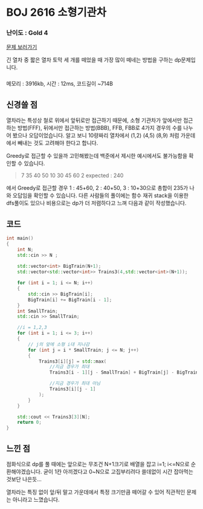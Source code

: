 

  
# BOJ 2616 소형기관차

### 난이도 : Gold 4
[문제 보러가기](https://www.acmicpc.net/problem/2616)

긴 열차 중 짧은 열차 토막 세 개를 떼었을 때 가장 많이 떼네는 방법을 구하는 dp문제입니다.

###
메모리 : 3916kb, 시간 : 12ms, 코드길이 ~714B


## 신경쓸 점
열차라는 특성상 철로 위에서 앞뒤로만 접근하기 때문에, 소형 기관차가 앞에서만 접근하는 방법(FFF), 뒤에서만 접근하는 방법(BBB), FFB, FBB로 4가지 경우의 수를 나누어 봤으나 오답이었습니다.
알고 보니 10량짜리 열차에서 (1,2)  (4,5)  (8,9) 처럼 가운데에서 빼내는 것도 고려해야 한다고 합니다.

Greedy로 접근할 수 있을까 고민해봤는데 백준에서 제시한 예시에서도 불가능함을 확인할 수 있습니다.

>7
35 40 50 10 30 45 60
2
expected : 240

에서 
Greedy로 접근할 경우 1 : 45+60, 2 : 40+50, 3 : 10+30으로 총합이 235가 나와 오답임을 확인할 수 있습니다.
다른 사람들의 풀이에는 함수 재귀 stack을 이용한 dfs풀이도 있으나 비용으로는 dp가 더 저렴하다고 느껴 다음과 같이 작성했습니다.
## 코드

```C++
int main() 
{
	int N;
	std::cin >> N ;
	
	std::vector<int> BigTrain(N+1);
	std::vector<std::vector<int>> Trains3(4,std::vector<int>(N+1));

	for (int i = 1; i <= N; i++) 
	{
		std::cin >> BigTrain[i];
		BigTrain[i] += BigTrain[i - 1];
	}
	int SmallTrain;
	std::cin >> SmallTrain;

	//i = 1,2,3
	for (int i = 1; i <= 3; i++)
	{
		// j의 앞에 소형 i대 지나감
		for (int j = i * SmallTrain; j <= N; j++) 
		{
			Trains3[i][j] = std::max(
				//지금 경우가 최대
				Trains3[i - 1][j - SmallTrain] + BigTrain[j] - BigTrain[j - SmallTrain],

				//지금 경우가 최대 아님
				Trains3[i][j - 1]
			);
		}
	}

	std::cout << Trains3[3][N];
	return 0;
}
```

## 느낀 점
점화식으로 dp를 풀 때에는 앞으로는 무조건 N+1크기로 배열을 잡고 i=1; i<=N으로 순환해야겠습니다.
굳이 1칸 아끼겠다고 0~N으로 고집부리려다 쓸데없이 시간 잡아먹는것보단 나은듯...
  
열차라는 특징 없이 앞/뒤 말고 가운데에서 특정 크기만큼 떼어갈 수 있어 직관적인 문제는 아니라고 느꼈습니다.

